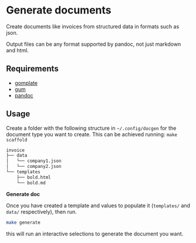 # Generate documents 

Create documents like invoices from structured data in formats such as json.

Output files can be any format supported by pandoc, not just markdown and html.

## Requirements

- [gomplate](https://docs.gomplate.ca/)
- [gum](https://github.com/charmbracelet/gum)
- [pandoc](https://pandoc.org/)

## Usage

Create a folder with the following structure in `~/.config/docgen` for the document type
you want to create. This can be achieved running: `make scaffold`


```sh
invoice
├── data
│   └── company1.json
│   └── company2.json
└── templates
    ├── bold.html
    └── bold.md

```

**Generate doc**

Once you have created a template and values to populate it (`templates/` and `data/` respectively), then run.

```sh
make generate
```

this will run an interactive selections to generate the document you want.


```




